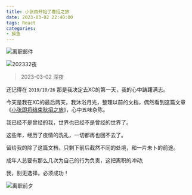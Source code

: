 ```yaml
---
title: 小张由开始了春招之旅
date: 2023-03-02 22:40:00
tags: React
categories: 
- 摸鱼
---
```

![离职邮件](https://qnycdn.wizardj.cn/%E7%A6%BB%E8%81%8C%E9%82%AE%E4%BB%B6.webp)
<!-- more -->
![202332夜](https://qnycdn.wizardj.cn/202332%E5%A4%9C.webp)

> 2023-03-02 深夜

还记得在  `2019/10/26` 那是我决定去XC的第一天，我的心中踌躇满志。

今天是我在XC的最后两天，我沐浴月光，整理以前的文档，偶然看到这篇文章《[小张即将结束秋招之旅](https://blog.wizardj.cn/2019/10/26/%E5%B0%8F%E5%BC%A0%E5%8D%B3%E5%B0%86%E7%BB%93%E6%9D%9F%E7%A7%8B%E6%8B%9B%E4%B9%8B%E6%97%85/)》，心中五味杂陈。

我已经不是曾经的我，世界也已经不是曾经的世界了。

这些年，经历了疫情的洗礼，一切都再也回不去了。

留给我的除了这篇文档，只剩下前后截然不同的处境，和一片未卜的前途。

成年人总要有那么几次为自己的行为负责，这把离职的冲动;

我，别无选择，必须成功！

![离职前夕](https://qnycdn.wizardj.cn/%E7%A6%BB%E8%81%8C%E5%89%8D%E5%A4%95.webp)